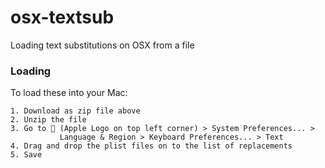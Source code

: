 osx-textsub
===========

Loading text substitutions on OSX from a file


### Loading

To load these into your Mac:

```
1. Download as zip file above
2. Unzip the file 
3. Go to  (Apple Logo on top left corner) > System Preferences... > 
           Language & Region > Keyboard Preferences... > Text
4. Drag and drop the plist files on to the list of replacements
5. Save
```